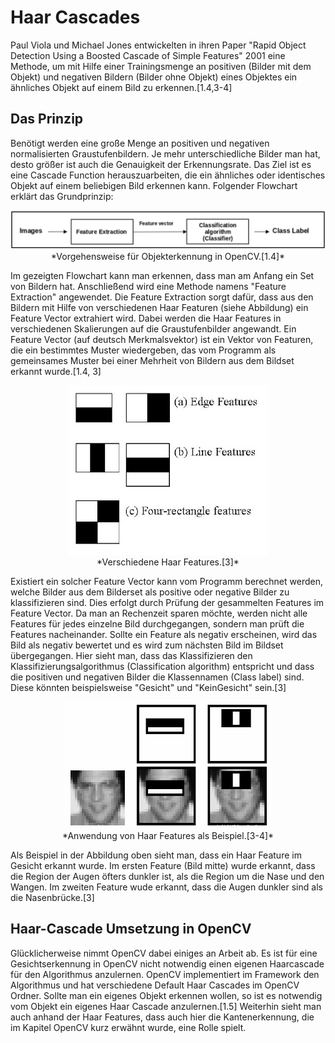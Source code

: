 # Haar Cascades
Paul Viola und Michael Jones entwickelten in ihren Paper "Rapid Object Detection Using a Boosted Cascade of Simple Features" 2001 eine Methode, um mit Hilfe einer Trainingsmenge an positiven (Bilder mit dem Objekt) und negativen Bildern (Bilder ohne Objekt) eines Objektes ein ähnliches Objekt auf einem Bild zu erkennen.[1.4,3-4]

## Das Prinzip
Benötigt werden eine große Menge an positiven und negativen normalisierten Graustufenbildern. Je mehr unterschiedliche Bilder man hat, desto größer ist auch die Genauigkeit der Erkennungsrate. Das Ziel ist es eine Cascade Function herauszuarbeiten, die ein ähnliches oder identisches Objekt auf einem beliebigen Bild erkennen kann. Folgender Flowchart erklärt das Grundprinzip:
<center><img src="../../assets/object-detection-flowchart.png" /><br>
*Vorgehensweise für Objekterkennung in OpenCV.[1.4]*
</center>

Im gezeigten Flowchart kann man erkennen, dass man am Anfang ein Set von Bildern hat. Anschließend wird eine Methode namens "Feature Extraction" angewendet. Die Feature Extraction sorgt dafür, dass aus den Bildern mit Hilfe von verschiedenen Haar Featuren (siehe Abbildung) ein Feature Vector extrahiert wird. Dabei werden die Haar Features in verschiedenen Skalierungen auf die Graustufenbilder angewandt. Ein Feature Vector (auf deutsch Merkmalsvektor) ist ein Vektor von Featuren, die ein bestimmtes Muster wiedergeben, das vom Programm als gemeinsames Muster bei einer Mehrheit von Bildern aus dem Bildset erkannt wurde.[1.4, 3]
<center><img src="../../assets/haar_features.jpg" /><br>
*Verschiedene Haar Features.[3]*
</center>

Existiert ein solcher Feature Vector kann vom Programm berechnet werden, welche Bilder aus dem Bilderset als positive oder negative Bilder zu klassifizieren sind. Dies erfolgt durch Prüfung der gesammelten Features im Feature Vector. Da man an Rechenzeit sparen möchte, werden nicht alle Features für jedes einzelne Bild durchgegangen, sondern man prüft die Features nacheinander. Sollte ein Feature als negativ erscheinen, wird das Bild als negativ bewertet und es wird zum nächsten Bild im Bildset übergegangen. Hier sieht man, dass das Klassifizieren den Klassifizierungsalgorithmus (Classification algorithm) entspricht und dass die positiven und negativen Bilder die Klassennamen (Class label) sind. Diese könnten beispielsweise "Gesicht" und "KeinGesicht" sein.[3]
<center><img src="../../assets/haar.png" /><br>
*Anwendung von Haar Features als Beispiel.[3-4]*
</center>

Als Beispiel in der Abbildung oben sieht man, dass ein Haar Feature im Gesicht erkannt wurde. Im ersten Feature (Bild mitte) wurde erkannt, dass die Region der Augen öfters dunkler ist, als die Region um die Nase und den Wangen. Im zweiten Feature wude erkannt, dass die Augen dunkler sind als die Nasenbrücke.[3]

## Haar-Cascade Umsetzung in OpenCV
Glücklicherweise nimmt OpenCV dabei einiges an Arbeit ab. Es ist für eine Gesichtserkennung in OpenCV nicht notwendig einen eigenen Haarcascade für den Algorithmus anzulernen. OpenCV implementiert im Framework den Algorithmus und hat verschiedene Default Haar Cascades im OpenCV Ordner. Sollte man ein eigenes Objekt erkennen wollen, so ist es notwendig vom Objekt ein eigenes Haar Cascade anzulernen.[1.5] Weiterhin sieht man auch anhand der Haar Features, dass auch hier die Kantenerkennung, die im Kapitel OpenCV kurz erwähnt wurde, eine Rolle spielt.
